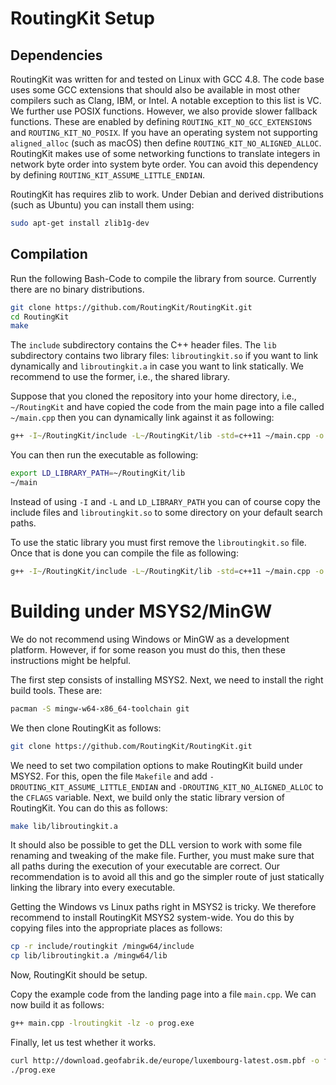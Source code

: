 # RoutingKit Setup

## Dependencies

RoutingKit was written for and tested on Linux with GCC 4.8. The code base uses some GCC extensions that should also be available in most other compilers such as Clang, IBM, or Intel. A notable exception to this list is VC. We further use POSIX functions. However, we also provide slower fallback functions. These are enabled by defining `ROUTING_KIT_NO_GCC_EXTENSIONS` and `ROUTING_KIT_NO_POSIX`. If you have an operating system not supporting `aligned_alloc` (such as macOS) then define `ROUTING_KIT_NO_ALIGNED_ALLOC`. RoutingKit makes use of some networking functions to translate integers in network byte order into system byte order. You can avoid this dependency by defining `ROUTING_KIT_ASSUME_LITTLE_ENDIAN`.

RoutingKit has requires zlib to work. Under Debian and derived distributions (such as Ubuntu) you can install them using:

```bash
sudo apt-get install zlib1g-dev
```

## Compilation

Run the following Bash-Code to compile the library from source. Currently there are no binary distributions.

```bash
git clone https://github.com/RoutingKit/RoutingKit.git
cd RoutingKit
make
```

The `include` subdirectory contains the C++ header files. The `lib` subdirectory contains two library files: `libroutingkit.so` if you want to link dynamically and `libroutingkit.a` in case you want to link statically. We recommend to use the former, i.e., the shared library.

Suppose that you cloned the repository into your home directory, i.e., `~/RoutingKit` and have copied the code from the main page into a file called `~/main.cpp` then you can dynamically link against it as following:

```bash
g++ -I~/RoutingKit/include -L~/RoutingKit/lib -std=c++11 ~/main.cpp -o ~/main -lroutingkit
```

You can then run the executable as following:

```bash
export LD_LIBRARY_PATH=~/RoutingKit/lib
~/main
```

Instead of using `-I` and `-L` and `LD_LIBRARY_PATH` you can of course copy the include files and `libroutingkit.so` to some directory on your default search paths.

To use the static library you must first remove the `libroutingkit.so` file. Once that is done you can compile the file as following:

```bash
g++ -I~/RoutingKit/include -L~/RoutingKit/lib -std=c++11 ~/main.cpp -o ~/main -lroutingkit -lz -fopenmp -pthread -lm
```

# Building under MSYS2/MinGW

We do not recommend using Windows or MinGW as a development platform. However, if for some reason you must do this, then these instructions might be helpful.  

The first step consists of installing MSYS2. Next, we need to install the right build tools. These are:

```bash
pacman -S mingw-w64-x86_64-toolchain git
```

We then clone RoutingKit as follows:

```bash
git clone https://github.com/RoutingKit/RoutingKit.git

```

We need to set two compilation options to make RoutingKit build under MSYS2. For this, open the file `Makefile` and add `-DROUTING_KIT_ASSUME_LITTLE_ENDIAN` and `-DROUTING_KIT_NO_ALIGNED_ALLOC` to the `CFLAGS` variable. Next, we build only the static library version of RoutingKit. You can do this as follows:

```bash
make lib/libroutingkit.a
```

It should also be possible to get the DLL version to work with some file renaming and tweaking of the make file. Further, you must make sure that all paths during the execution of your executable are correct. Our recommendation is to avoid all this and go the simpler route of just statically linking the library into every executable. 

Getting the Windows vs Linux paths right in MSYS2 is tricky. We therefore recommend to install RoutingKit MSYS2 system-wide. You do this by copying files into the appropriate places as follows:

```bash
cp -r include/routingkit /mingw64/include
cp lib/libroutingkit.a /mingw64/lib
```

Now, RoutingKit should be setup.


Copy the example code from the landing page into a file `main.cpp`. We can now build it as follows:

```bash
g++ main.cpp -lroutingkit -lz -o prog.exe
```

Finally, let us test whether it works.

```bash
curl http://download.geofabrik.de/europe/luxembourg-latest.osm.pbf -o file.pbf
./prog.exe
```

